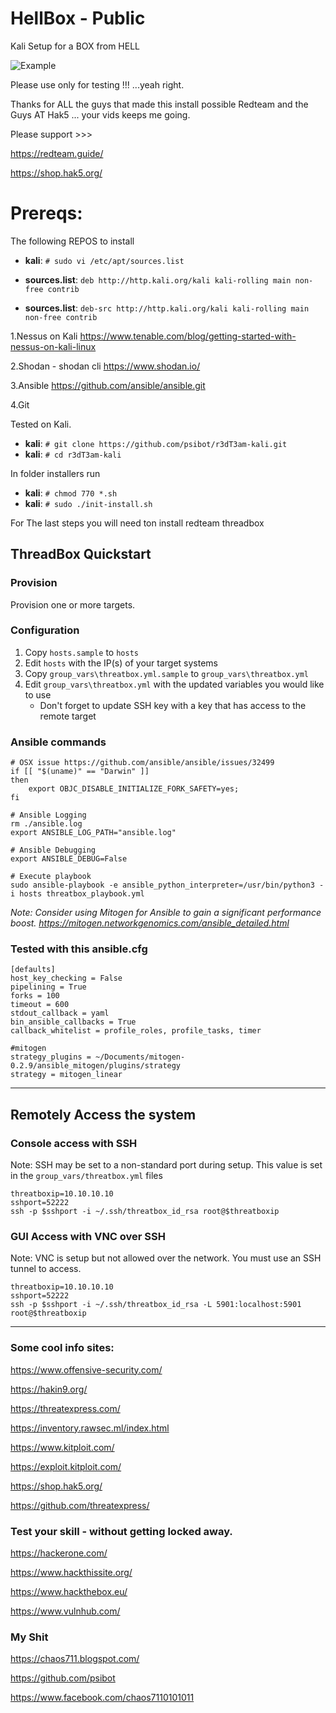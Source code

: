 # HellBox - Public
Kali Setup for a BOX from HELL

![Example](https://imgur.com/FIvxk7U.png)

Please use only for testing !!! ...yeah right.

Thanks for ALL the guys that made this install possible Redteam and the Guys AT Hak5 ... your vids keeps me going.

Please support >>> 

https://redteam.guide/

https://shop.hak5.org/

# Prereqs:


The following REPOS to install 

* **kali**: ```# sudo vi /etc/apt/sources.list  ```

* **sources.list**: ```deb http://http.kali.org/kali kali-rolling main non-free contrib ```
* **sources.list**: ```deb-src http://http.kali.org/kali kali-rolling main non-free contrib ```


 1.Nessus on Kali 
https://www.tenable.com/blog/getting-started-with-nessus-on-kali-linux

 2.Shodan - shodan cli 
https://www.shodan.io/

 3.Ansible
https://github.com/ansible/ansible.git

 4.Git



Tested on Kali.

* **kali**: ```# git clone https://github.com/psibot/r3dT3am-kali.git  ```
* **kali**: ```# cd r3dT3am-kali  ```

In folder installers run 
* **kali**: ```# chmod 770 *.sh   ```
* **kali**: ```# sudo ./init-install.sh   ```

For The last steps you will need ton install redteam threadbox

## ThreadBox Quickstart

### Provision

Provision one or more targets.


### Configuration

1) Copy `hosts.sample` to `hosts`
2) Edit `hosts` with the IP(s) of your target systems
3) Copy `group_vars\threatbox.yml.sample` to `group_vars\threatbox.yml`
4) Edit `group_vars\threatbox.yml` with the updated variables you would like to use
   - Don't forget to update SSH key with a key that has access to the remote target

### Ansible commands

```
# OSX issue https://github.com/ansible/ansible/issues/32499
if [[ "$(uname)" == "Darwin" ]]
then
    export OBJC_DISABLE_INITIALIZE_FORK_SAFETY=yes;
fi

# Ansible Logging
rm ./ansible.log
export ANSIBLE_LOG_PATH="ansible.log"

# Ansible Debugging
export ANSIBLE_DEBUG=False

# Execute playbook
sudo ansible-playbook -e ansible_python_interpreter=/usr/bin/python3 -i hosts threatbox_playbook.yml 
```

*Note: Consider using Mitogen for Ansible to gain a significant performance boost. https://mitogen.networkgenomics.com/ansible_detailed.html*

### Tested with this ansible.cfg

```
[defaults]
host_key_checking = False
pipelining = True
forks = 100
timeout = 600
stdout_callback = yaml
bin_ansible_callbacks = True
callback_whitelist = profile_roles, profile_tasks, timer

#mitogen
strategy_plugins = ~/Documents/mitogen-0.2.9/ansible_mitogen/plugins/strategy
strategy = mitogen_linear
```

------------------------------------
## Remotely Access the system

### Console access with SSH

Note: SSH may be set to a non-standard port during setup. This value is set in the `group_vars/threatbox.yml` files

```
threatboxip=10.10.10.10
sshport=52222
ssh -p $sshport -i ~/.ssh/threatbox_id_rsa root@$threatboxip
```

### GUI Access with VNC over SSH

Note: VNC is setup but not allowed over the network. You must use an SSH tunnel to access.

```
threatboxip=10.10.10.10
sshport=52222
ssh -p $sshport -i ~/.ssh/threatbox_id_rsa -L 5901:localhost:5901 root@$threatboxip
```
------------------------------------

### Some cool info sites:

https://www.offensive-security.com/

https://hakin9.org/

https://threatexpress.com/

https://inventory.rawsec.ml/index.html

https://www.kitploit.com/

https://exploit.kitploit.com/

https://shop.hak5.org/

https://github.com/threatexpress/



### Test your skill - without getting locked away.

https://hackerone.com/

https://www.hackthissite.org/

https://www.hackthebox.eu/

https://www.vulnhub.com/


### My Shit 

https://chaos711.blogspot.com/ 

https://github.com/psibot

https://www.facebook.com/chaos7110101011
